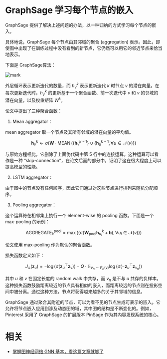 
# GraphSage 学习每个节点的嵌入

GraphSage 提供了解决上述问题的办法，以一种归纳的方式学习每个节点的嵌入。

具体地说，GraphSage 每个节点由其邻域的聚合 (aggregation) 表示。因此，即使图中出现了在训练过程中没有看到的新节点，它仍然可以用它的邻近节点来恰当地表示。

下面是 GraphSage算法：

![mark](http://images.iterate.site/blog/image/20190901/piXKlF7euevD.png?imageslim)

外层循环表示更新迭代的数量，而 $h ^ k_v$ 表示更新迭代 $k$ 时节点 $v$ 的潜在向量。在每次更新迭代时，$h ^ k_v$ 的更新基于一个聚合函数、前一次迭代中 $v$ 和 $v$ 的邻域的潜在向量，以及权重矩阵 $W ^ k$。

论文中提出了三种聚合函数：

1. Mean aggregator：

mean aggregator 取一个节点及其所有邻域的潜在向量的平均值。

$$
\mathbf{h}_{v}^{k} \leftarrow \sigma\left(\mathbf{W} \cdot \operatorname{MEAN}\left(\left\{\mathbf{h}_{v}^{k-1}\right\} \cup\left\{\mathbf{h}_{u}^{k-1}, \forall u \in \mathcal{N}(v)\right\}\right)\right.
$$

与原始方程相比，它删除了上面伪代码中第 5 行中的连接运算。这种运算可以看作是一种 “skip-connection”，在论文后面的部分中，证明了这在很大程度上可以提高模型的性能。

2. LSTM aggregator：


由于图中的节点没有任何顺序，因此它们通过对这些节点进行排列来随机分配顺序。

3. Pooling aggregator：


这个运算符在相邻集上执行一个 element-wise 的 pooling 函数。下面是一个 max-pooling 的示例：

$$
\operatorname{AGGREGATE}_{k}^{\mathrm{pool}}=\max \left(\left\{\sigma\left(\mathbf{W}_{\mathrm{pool}} \mathbf{h}_{u_{i}}^{k}+\mathbf{b}\right), \forall u_{i} \in \mathcal{N}(v)\right\}\right)
$$


论文使用 max-pooling 作为默认的聚合函数。

损失函数定义如下：

$$
J_{\mathcal{G}}\left(\mathbf{z}_{u}\right)=-\log \left(\sigma\left(\mathbf{z}_{u}^{\top} \mathbf{z}_{v}\right)\right)-Q \cdot \mathbb{E}_{v_{n} \sim P_{n}(v)} \log \left(\sigma\left(-\mathbf{z}_{u}^{\top} \mathbf{z}_{v_{n}}\right)\right)
$$


其中 $u$ 和 $v$ 在固定长度的 random walk 中共存，而 $v_n$ 是不与 $u$ 共存的负样本。这种损失函数鼓励距离较近的节点具有相似的嵌入，而距离较远的节点则在投影空间中被分离。通过这种方法，节点将获得越来越多的关于其邻域的信息。

GraphSage 通过聚合其附近的节点，可以为看不见的节点生成可表示的嵌入。它允许将节点嵌入应用到涉及动态图的域，其中图的结构是不断变化的。例如，Pinterest 采用了 GraphSage 的扩展版本 PinSage 作为其内容发现系统的核心。


# 相关

- [掌握图神经网络 GNN 基本，看这篇文章就够了](https://posts.careerengine.us/p/5c64eebe4337430d41ceae7a)
